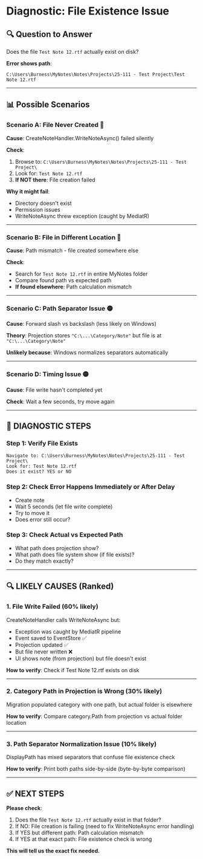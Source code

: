 # Diagnostic: File Existence Issue

## 🔍 **Question to Answer**

Does the file `Test Note 12.rtf` actually exist on disk?

**Error shows path**: 
```
C:\Users\Burness\MyNotes\Notes\Projects\25-111 - Test Project\Test Note 12.rtf
```

---

## 📊 **Possible Scenarios**

### **Scenario A: File Never Created** 🔴
**Cause**: CreateNoteHandler.WriteNoteAsync() failed silently

**Check**:
1. Browse to: `C:\Users\Burness\MyNotes\Notes\Projects\25-111 - Test Project\`
2. Look for: `Test Note 12.rtf`
3. **If NOT there**: File creation failed

**Why it might fail**:
- Directory doesn't exist
- Permission issues
- WriteNoteAsync threw exception (caught by MediatR)

---

### **Scenario B: File in Different Location** 🔴
**Cause**: Path mismatch - file created somewhere else

**Check**:
- Search for `Test Note 12.rtf` in entire MyNotes folder
- Compare found path vs expected path
- **If found elsewhere**: Path calculation mismatch

---

### **Scenario C: Path Separator Issue** 🟡
**Cause**: Forward slash vs backslash (less likely on Windows)

**Theory**: Projection stores `"C:\...\Category/Note"` but file is at `"C:\...\Category\Note"`

**Unlikely because**: Windows normalizes separators automatically

---

### **Scenario D: Timing Issue** 🟡
**Cause**: File write hasn't completed yet

**Check**: Wait a few seconds, try move again

---

## 🎯 **DIAGNOSTIC STEPS**

### **Step 1: Verify File Exists**
```
Navigate to: C:\Users\Burness\MyNotes\Notes\Projects\25-111 - Test Project\
Look for: Test Note 12.rtf
Does it exist? YES or NO
```

### **Step 2: Check Error Happens Immediately or After Delay**
- Create note
- Wait 5 seconds (let file write complete)
- Try to move it
- Does error still occur?

### **Step 3: Check Actual vs Expected Path**
- What path does projection show?
- What path does file system show (if file exists)?
- Do they match exactly?

---

## 🔍 **LIKELY CAUSES (Ranked)**

### **1. File Write Failed** (60% likely)
CreateNoteHandler calls WriteNoteAsync but:
- Exception was caught by MediatR pipeline
- Event saved to EventStore ✅
- Projection updated ✅
- But file never written ❌
- UI shows note (from projection) but file doesn't exist

**How to verify**: Check if Test Note 12.rtf exists on disk

---

### **2. Category Path in Projection is Wrong** (30% likely)
Migration populated category with one path, but actual folder is elsewhere

**How to verify**: Compare category.Path from projection vs actual folder location

---

### **3. Path Separator Normalization Issue** (10% likely)
DisplayPath has mixed separators that confuse file existence check

**How to verify**: Print both paths side-by-side (byte-by-byte comparison)

---

## ✅ **NEXT STEPS**

**Please check**:
1. Does the file `Test Note 12.rtf` actually exist in that folder?
2. If NO: File creation is failing (need to fix WriteNoteAsync error handling)
3. If YES but different path: Path calculation mismatch
4. If YES at that exact path: File existence check is wrong

**This will tell us the exact fix needed.**


